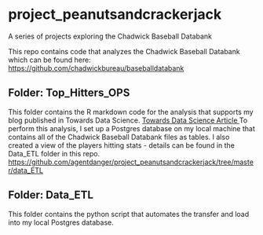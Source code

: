 # project_peanutsandcrackerjack
A series of projects exploring the Chadwick Baseball Databank

This repo contains code that analyzes the Chadwick Baseball Databank which can be found here:
https://github.com/chadwickbureau/baseballdatabank 

## Folder:  Top_Hitters_OPS
This folder contains the R markdown code for the analysis that supports my blog published in Towards Data Science.
[Towards Data Science Article ](https://towardsdatascience.com/stats-for-baseball-fans-the-single-metric-for-offense-is-ops-fc568af5e87b)
To perform this analysis, I set up a Postgres database on my local machine that contains all of the Chadwick Baseball Databank files as tables.  I also created a view of the players hitting stats - details can be found in the Data_ETL folder in this repo.
https://github.com/agentdanger/project_peanutsandcrackerjack/tree/master/data_ETL

## Folder:  Data_ETL
This folder contains the python script that automates the transfer and load into my local Postgres database.
